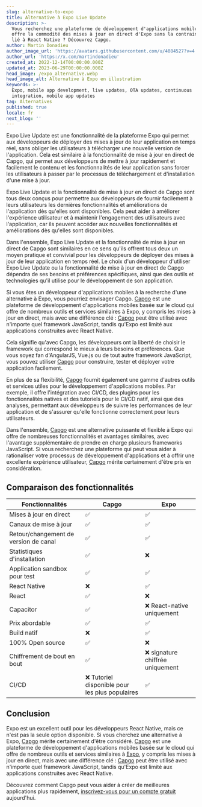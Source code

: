 ```yaml
---
slug: alternative-to-expo
title: Alternative à Expo Live Update
description: >-
  Vous recherchez une plateforme de développement d'applications mobiles qui
  offre la commodité des mises à jour en direct d'Expo sans la contrainte d'être
  lié à React Native ? Découvrez Capgo.
author: Martin Donadieu
author_image_url: 'https://avatars.githubusercontent.com/u/4084527?v=4'
author_url: 'https://x.com/martindonadieu'
created_at: 2022-12-14T00:00:00.000Z
updated_at: 2023-06-29T00:00:00.000Z
head_image: /expo_alternative.webp
head_image_alt: Alternative à Expo en illustration
keywords: >-
  Expo, mobile app development, live updates, OTA updates, continuous
  integration, mobile app updates
tag: Alternatives
published: true
locale: fr
next_blog: ''
---
```

Expo Live Update est une fonctionnalité de la plateforme Expo qui permet aux développeurs de déployer des mises à jour de leur application en temps réel, sans obliger les utilisateurs à télécharger une nouvelle version de l'application. Cela est similaire à la fonctionnalité de mise à jour en direct de Capgo, qui permet aux développeurs de mettre à jour rapidement et facilement le contenu et les fonctionnalités de leur application sans forcer les utilisateurs à passer par le processus de téléchargement et d'installation d'une mise à jour.

Expo Live Update et la fonctionnalité de mise à jour en direct de Capgo sont tous deux conçus pour permettre aux développeurs de fournir facilement à leurs utilisateurs les dernières fonctionnalités et améliorations de l'application dès qu'elles sont disponibles. Cela peut aider à améliorer l'expérience utilisateur et à maintenir l'engagement des utilisateurs avec l'application, car ils peuvent accéder aux nouvelles fonctionnalités et améliorations dès qu'elles sont disponibles.

Dans l'ensemble, Expo Live Update et la fonctionnalité de mise à jour en direct de Capgo sont similaires en ce sens qu'ils offrent tous deux un moyen pratique et convivial pour les développeurs de déployer des mises à jour de leur application en temps réel. Le choix d'un développeur d'utiliser Expo Live Update ou la fonctionnalité de mise à jour en direct de Capgo dépendra de ses besoins et préférences spécifiques, ainsi que des outils et technologies qu'il utilise pour le développement de son application.

Si vous êtes un développeur d'applications mobiles à la recherche d'une alternative à Expo, vous pourriez envisager Capgo. [Capgo](/register/) est une plateforme de développement d'applications mobiles basée sur le cloud qui offre de nombreux outils et services similaires à Expo, y compris les mises à jour en direct, mais avec une différence clé : [Capgo](/register/) peut être utilisé avec n'importe quel framework JavaScript, tandis qu'Expo est limité aux applications construites avec React Native.

Cela signifie qu'avec Capgo, les développeurs ont la liberté de choisir le framework qui correspond le mieux à leurs besoins et préférences. Que vous soyez fan d'AngularJS, Vue.js ou de tout autre framework JavaScript, vous pouvez utiliser [Capgo](/register/) pour construire, tester et déployer votre application facilement.

En plus de sa flexibilité, [Capgo](/register/) fournit également une gamme d'autres outils et services utiles pour le développement d'applications mobiles. Par exemple, il offre l'intégration avec CI/CD, des plugins pour les fonctionnalités natives et des tutoriels pour le CI/CD natif, ainsi que des analyses, permettant aux développeurs de suivre les performances de leur application et de s'assurer qu'elle fonctionne correctement pour leurs utilisateurs.

Dans l'ensemble, [Capgo](/register/) est une alternative puissante et flexible à Expo qui offre de nombreuses fonctionnalités et avantages similaires, avec l'avantage supplémentaire de prendre en charge plusieurs frameworks JavaScript. Si vous recherchez une plateforme qui peut vous aider à rationaliser votre processus de développement d'applications et à offrir une excellente expérience utilisateur, [Capgo](/register/) mérite certainement d'être pris en considération.

## Comparaison des fonctionnalités

| Fonctionnalités | Capgo | Expo |
| --- | --- | --- |
| Mises à jour en direct | ✅ | ✅ |
| Canaux de mise à jour | ✅ | ✅ |
| Retour/changement de version de canal | ✅ | ✅ |
| Statistiques d'installation | ✅ | ❌ |
| Application sandbox pour test | ✅ | ✅ |
| React Native | ❌ | ✅ |
| React | ✅ | ❌ |
| Capacitor | ✅ | ❌ React-native uniquement |
| Prix abordable | ✅ | ✅ |
| Build natif | ❌ | ✅ |
| 100% Open source | ✅ | ❌ |
| Chiffrement de bout en bout | ✅ | ❌ signature chiffrée uniquement |
| CI/CD | ❌ Tutoriel disponible pour les plus populaires | ✅ |

## Conclusion

Expo est un excellent outil pour les développeurs React Native, mais ce n'est pas la seule option disponible. Si vous cherchez une alternative à Expo, [Capgo](/register/) mérite certainement d'être considéré. [Capgo](/register/) est une plateforme de développement d'applications mobiles basée sur le cloud qui offre de nombreux outils et services similaires à [Expo](https://expo.dev/), y compris les mises à jour en direct, mais avec une différence clé : [Capgo](/register/) peut être utilisé avec n'importe quel framework JavaScript, tandis qu'Expo est limité aux applications construites avec React Native.

Découvrez comment Capgo peut vous aider à créer de meilleures applications plus rapidement, [inscrivez-vous pour un compte gratuit](/register/) aujourd'hui.

